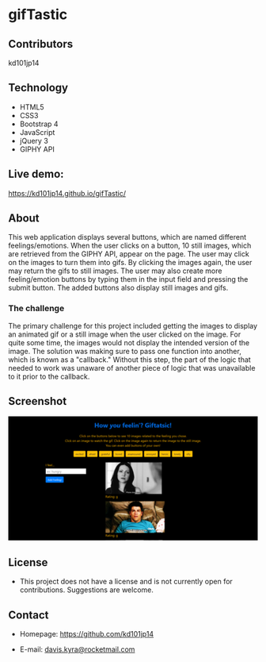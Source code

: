 # gifTastic

## Contributors

kd101jp14

## Technology

* HTML5
* CSS3
* Bootstrap 4
* JavaScript
* jQuery 3
* GIPHY API

## Live demo:
https://kd101jp14.github.io/gifTastic/

## About

This web application displays several buttons, which are named different feelings/emotions. When the user clicks on a button, 10 still images, which are retrieved from the GIPHY API, appear on the page. The user may click on the images to turn them into gifs. By clicking the images again, the user may return the gifs to still images. The user may also create more feeling/emotion buttons by typing them in the input field and pressing the submit button. The added buttons also display still images and gifs.

### The challenge

The primary challenge for this project included getting the images to display an animated gif or a still image when the user clicked on the image. For quite some time, the images would not display the intended version of the image. The solution was making sure to pass one function into another, which is known as a "callback." Without this step, the part of the logic that needed to work was unaware of another piece of logic that was unavailable to it prior to the callback.

## Screenshot
![Day Vibe Screenshot](assets/images/gifTastic_screenshot.png)

## License

* This project does not have a license and is not currently open for contributions. Suggestions are welcome.

## Contact

* Homepage:  https://github.com/kd101jp14

* E-mail: davis.kyra@rocketmail.com
